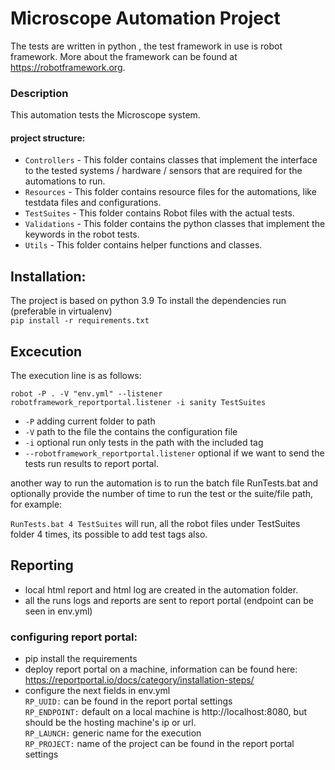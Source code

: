 # Microscope Automation Project
The tests are written in python , the test framework in use is robot framework.
More about the framework can be found at https://robotframework.org.

### Description

This automation tests the Microscope system.

#### project structure:

* `Controllers` - This folder contains classes that implement the interface to the tested 
  systems / hardware / sensors that are required for the automations to run.
* `Resources` - This folder contains resource files for the automations, like testdata files and configurations.
* `TestSuites` - This folder contains Robot files with the actual tests.
* `Validations` -  This folder contains the python classes that implement the keywords in the robot tests.
* `Utils` - This folder contains helper functions and classes.

## Installation:

The project is based on python 3.9
To install the dependencies run (preferable in virtualenv)  
`pip install -r requirements.txt`  

## Excecution

The execution line is as follows:

`robot -P . -V "env.yml" --listener robotframework_reportportal.listener -i sanity TestSuites`

* `-P` adding current folder to path
* `-V` path to the file the contains the configuration file
* `-i` optional run only tests in the path with the included tag
* `--robotframework_reportportal.listener` optional if we want to send the tests run results to report portal.

another way to run the automation is to run the batch file RunTests.bat and optionally
provide the number of time to run the test or the suite/file path, for example:

`RunTests.bat 4 TestSuites` will run, all the robot files under TestSuites folder 4 times, its possible to add test tags also.


## Reporting

* local html report and html log are created in the automation folder.
* all the runs logs and reports are sent to report portal (endpoint can be seen in env.yml)

### configuring report portal:
* pip install the requirements
* deploy report portal on a machine, information can be found here: https://reportportal.io/docs/category/installation-steps/
* configure the next fields in env.yml  
`RP_UUID:` can be found in the report portal settings  
`RP_ENDPOINT:` default on a local machine is http://localhost:8080, but should be the hosting machine's ip or url.  
`RP_LAUNCH:` generic name for the execution   
`RP_PROJECT:` name of the project can be found in the report portal settings


